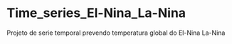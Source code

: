# Time_series_El-Nina_La-Nina
Projeto de serie temporal prevendo temperatura global do El-Nina La-Nina
